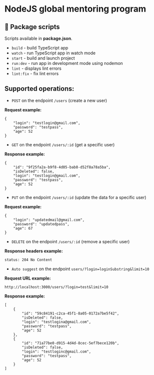 # NodeJS global mentoring program

## 👀 Package scripts

Scripts available in **package.json**.

- `build` - build TypeScript app
- `watch` - run TypeScript app in watch mode
- `start` - build and launch project
- `run:dev` - run app in development mode using nodemon
- `lint` - displays lint errors
- `lint:fix` - fix lint errors

## Supported operations:

- `POST` on the endpoint `/users` (create a new user)

**Request example:**
```
{
    "login": "testlogin@gmail.com",
    "password": "testpass",
    "age": 52
}
```


- `GET` on the endpoint `/users/:id` (get a specific user)

**Response example:**
```
{
    "id": "9f25fa2a-b9f8-4d05-bab8-d52f8a78a5ba",
    "isDeleted": false,
    "login": "testlogin@gmail.com",
    "password": "testpass",
    "age": 52
}
```


- `PUT` on the endpoint `/users/:id` (update the data for a specific user)

**Request example:**
```
{
    "login": "updatedmail@gmail.com",
    "password": "updatedpass",
    "age": 67
}
```


- `DELETE` on the endpoint `/users/:id` (remove a specific user)

**Response headers example:**
```
status: 204 No Content
```


- `Auto suggest` on the endpoint `users/?login=loginSubstring&limit=10`

**Request URL example:**
```
http://localhost:3000/users/?login=test&limit=10
```
**Response example:**
```
[
    {
        "id": "59c84191-c2ca-45f1-8a05-0172a7be5f42",
        "isDeleted": false,
        "login": "testlogina@gmail.com",
        "password": "testpass",
        "age": 52
    },
    {
        "id": "71a77be0-d915-4d4d-8cec-5ef7bece120b",
        "isDeleted": false,
        "login": "testloginc@gmail.com",
        "password": "testpass",
        "age": 52
    }
]
```
